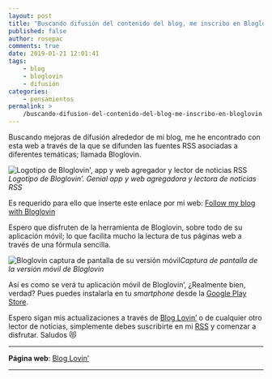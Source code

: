 ```yaml
---
layout: post
title: "Buscando difusión del contenido del blog, me inscribo en Bloglovin' 📖"
published: false
author: rosepac
comments: true
date: 2019-01-21 12:01:41
tags:
    - blog
    - bloglovin
    - difusión
categories:
    - pensamientos
permalink: >
    /buscando-difusion-del-contenido-del-blog-me-inscribo-en-bloglovin
---
```

Buscando mejoras de difusión alrededor de mi blog, me he encontrado con esta web a través de la que se difunden las fuentes RSS asociadas a diferentes temáticas; llamada Bloglovin.

 ![Logotipo de Bloglovin', app y web agregador y lector de noticias RSS][1]_Logotipo de Bloglovin&#8217;. Genial app y web agregadora y lectora de noticias RSS_

Es requerido para ello que inserte este enlace por mi web: [Follow my blog with Bloglovin][2]

Espero que disfruten de la herramienta de Bloglovin, sobre todo de su aplicación móvil; lo que facilita mucho la lectura de tus páginas web a través de una fórmula sencilla.

 ![Bloglovin captura de pantalla de su versión móvil][3]_Captura de pantalla de la versión móvil de Bloglovin_

Así es como se verá tu aplicación móvil de Bloglovin&#8217;, ¿Realmente bien, verdad? Pues puedes instalarla en tu _smartphone_ desde la [Google Play Store][4].

Espero sigan mis actualizaciones a través de [Blog Lovin&#8217;][5] o de cualquier otro lector de noticias, simplemente debes suscribirte en mi [RSS][6] y comenzar a disfrutar. Saludos &#x1f63b;

* * *

**Página web**: [Blog Lovin&#8217;][5]

* * *

 [1]: https://i.ibb.co/z8tzX1D/bloglovin-1.jpg
 [2]: https://www.bloglovin.com/blog/19754477/?claim=waybcfbcesf
 [3]: https://i.ibb.co/ftc996P/bloglovin-version-mobil.png
 [4]: https://kutt.it/bloglovin
 [5]: https://kutt.it/blogloving
 [6]: https://kutt.it/mfrss
